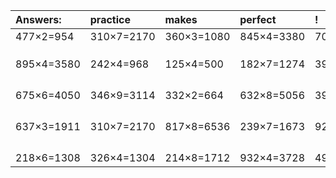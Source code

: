 | Answers: | practice | makes | perfect | ! |
| :--- | :--- | :--- | :--- | :--- |
| 477×2=954 | 310×7=2170 | 360×3=1080 | 845×4=3380 | 700×5=3500 | 
|   |   |   |   |   | 
|   |   |   |   |   | 
|   |   |   |   |   | 
| 895×4=3580 | 242×4=968 | 125×4=500 | 182×7=1274 | 398×2=796 | 
|   |   |   |   |   | 
|   |   |   |   |   | 
|   |   |   |   |   | 
|   |   |   |   |   | 
| 675×6=4050 | 346×9=3114 | 332×2=664 | 632×8=5056 | 395×9=3555 | 
|   |   |   |   |   | 
|   |   |   |   |   | 
|   |   |   |   |   | 
|   |   |   |   |   | 
| 637×3=1911 | 310×7=2170 | 817×8=6536 | 239×7=1673 | 920×4=3680 | 
|   |   |   |   |   | 
|   |   |   |   |   | 
|   |   |   |   |   | 
|   |   |   |   |   | 
| 218×6=1308 | 326×4=1304 | 214×8=1712 | 932×4=3728 | 494×3=1482 | 
